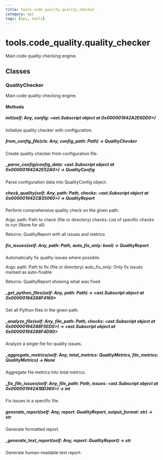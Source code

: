 ```yaml
---
title: tools.code_quality.quality_checker
category: api
tags: [api, tools]
---
```


# tools.code_quality.quality_checker

Main code quality checking engine.

## Classes

### QualityChecker

Main code quality checking engine.

#### Methods

##### __init__(self: Any, config: <ast.Subscript object at 0x000001942A2E6DD0>)

Initialize quality checker with configuration.

##### from_config_file(cls: Any, config_path: Path) -> QualityChecker

Create quality checker from configuration file.

##### _parse_config(config_data: <ast.Subscript object at 0x000001942A2E52A0>) -> QualityConfig

Parse configuration data into QualityConfig object.

##### check_quality(self: Any, path: Path, checks: <ast.Subscript object at 0x000001942CB35060>) -> QualityReport

Perform comprehensive quality check on the given path.

Args:
    path: Path to check (file or directory)
    checks: List of specific checks to run (None for all)

Returns:
    QualityReport with all issues and metrics

##### fix_issues(self: Any, path: Path, auto_fix_only: bool) -> QualityReport

Automatically fix quality issues where possible.

Args:
    path: Path to fix (file or directory)
    auto_fix_only: Only fix issues marked as auto-fixable

Returns:
    QualityReport showing what was fixed

##### _get_python_files(self: Any, path: Path) -> <ast.Subscript object at 0x00000194288F4160>

Get all Python files in the given path.

##### _analyze_file(self: Any, file_path: Path, checks: <ast.Subscript object at 0x00000194288F5ED0>) -> <ast.Subscript object at 0x00000194288F4D90>

Analyze a single file for quality issues.

##### _aggregate_metrics(self: Any, total_metrics: QualityMetrics, file_metrics: QualityMetrics) -> None

Aggregate file metrics into total metrics.

##### _fix_file_issues(self: Any, file_path: Path, issues: <ast.Subscript object at 0x000001942A1BD360>) -> int

Fix issues in a specific file.

##### generate_report(self: Any, report: QualityReport, output_format: str) -> str

Generate formatted report.

##### _generate_text_report(self: Any, report: QualityReport) -> str

Generate human-readable text report.

